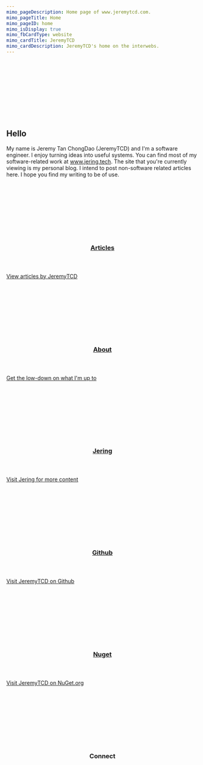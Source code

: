 ```yaml
---
mimo_pageDescription: Home page of www.jeremytcd.com.
mimo_pageTitle: Home
mimo_pageID: home
mimo_isDisplay: true
mimo_fbCardType: website
mimo_cardTitle: JeremyTCD
mimo_cardDescription: JeremyTCD's home on the interwebs.
---
```


<div class="banner-medium">
    <div>
        <div>
            <svg>
                <use xlink:href="#logo" />
            </svg>
        </div>
    </div>
    <h2>Hello</h2>
    <span>My name is Jeremy Tan ChongDao (JeremyTCD) and I'm a software engineer. I enjoy turning ideas into useful systems. 
    You can find most of my software-related work at <a href="https://www.jering.tech">www.jering.tech</a>.
    The site that you're currently viewing is my personal blog. I intend to post non-software 
    related articles here. I hope you find my writing to be of use.</span>
</div>
<div class="content">
<div class="card-set card-small">
    <section class="card">
        <div class="card-background">
            <svg>
                <use xlink:href="#material-design-description" />
            </svg>
        </div>
        <a href="/articles" class="card-body">
            <header>
                <h3>Articles</h3>
            </header>
            <span class="card-content">View articles by JeremyTCD</span>
            <footer></footer>
        </a>
    </section>
    <section class="card">
        <div class="card-background">
            <svg>
                <use xlink:href="#material-design-info" />
            </svg>
        </div>
        <a href="/about" class="card-body">
            <header>
                <h3>About</h3>
            </header>
            <span class="card-content">Get the low-down on what I'm up to</span>
            <footer></footer>
        </a>
    </section>
    <section class="card" id="card-jering">
        <div class="card-background">
            <svg>
                <use xlink:href="#logo" />
            </svg>
        </div>
        <a href="https://www.jering.tech" class="card-body">
            <header>
                <h3>Jering</h3>
            </header>
            <span class="card-content">Visit Jering for more content</span>
            <footer></footer>
        </a>
    </section>
    <section class="card">
        <div class="card-background">
            <svg>
                <use xlink:href="#ion-icons-logo-github" />
            </svg>
        </div>
        <a href="https://github.com/JeremyTCD" class="card-body">
            <header>
                <h3>Github</h3>
            </header>
            <span class="card-content">Visit JeremyTCD on Github</span>
            <footer></footer>
        </a>
    </section>
    <section class="card">
        <div class="card-background">
            <svg>
                <use xlink:href="#custom-logo-nuget" />
            </svg>
        </div>
        <a href="https://www.nuget.org/profiles/JeremyTCD" class="card-body">
            <header>
                <h3>Nuget</h3>
            </header>
            <span class="card-content">Visit JeremyTCD on NuGet.org</span>
            <footer></footer>
        </a>
    </section>
    <section class="card">
        <div class="card-background">
            <svg>
                <use xlink:href="#material-design-share" />
            </svg>
        </div>
        <div class="card-body">
            <header>
                <h3>Connect</h3>
            </header>
            <div class="card-content card-content-icon-grid">
                <a href="https://twitter.com/JeremyTCD">
                    <svg>
                        <use xlink:href="#ion-icons-logo-twitter" />
                    </svg>
                </a>
                <a href="https://www.linkedin.com/in/jeremytcd">
                    <svg>
                        <use xlink:href="#ion-icons-logo-linkedin" />
                    </svg>
                </a>
                <a href="https://www.reddit.com/user/jtcd/">
                    <svg>
                        <use xlink:href="#custom-logo-reddit" />
                    </svg>
                </a>
                <a href="https://www.instagram.com/jeremytcd">
                    <svg>
                        <use xlink:href="#ion-icons-logo-instagram" />
                    </svg>
                </a>
                <a href="https://www.facebook.com/jeremy.chongdao">
                    <svg>
                        <use xlink:href="#ion-icons-logo-facebook" />
                    </svg>
                </a>
            </div>
            <footer></footer>
        </div>
    </section>
</div>
</div>